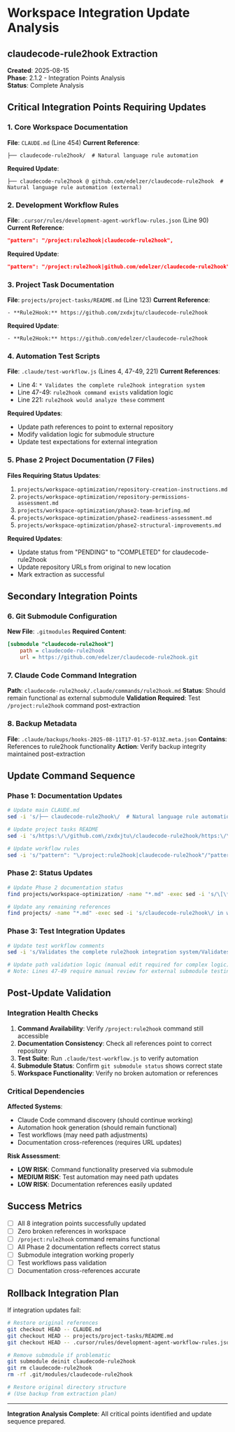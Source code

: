 # Workspace Integration Update Analysis
## claudecode-rule2hook Extraction

**Created**: 2025-08-15  
**Phase**: 2.1.2 - Integration Points Analysis  
**Status**: Complete Analysis

## Critical Integration Points Requiring Updates

### 1. Core Workspace Documentation

**File**: `CLAUDE.md` (Line 454)
**Current Reference**: 
```
├── claudecode-rule2hook/  # Natural language rule automation
```
**Required Update**: 
```
├── claudecode-rule2hook @ github.com/edelzer/claudecode-rule2hook  # Natural language rule automation (external)
```

### 2. Development Workflow Rules

**File**: `.cursor/rules/development-agent-workflow-rules.json` (Line 90)
**Current Reference**:
```json
"pattern": "/project:rule2hook|claudecode-rule2hook",
```
**Required Update**: 
```json
"pattern": "/project:rule2hook|github.com/edelzer/claudecode-rule2hook",
```

### 3. Project Task Documentation

**File**: `projects/project-tasks/README.md` (Line 123)
**Current Reference**:
```
- **Rule2Hook:** https://github.com/zxdxjtu/claudecode-rule2hook
```
**Required Update**:
```
- **Rule2Hook:** https://github.com/edelzer/claudecode-rule2hook
```

### 4. Automation Test Scripts

**File**: `.claude/test-workflow.js` (Lines 4, 47-49, 221)
**Current References**:
- Line 4: `* Validates the complete rule2hook integration system`
- Line 47-49: `rule2hook command exists` validation logic
- Line 221: `rule2hook would analyze these` comment

**Required Updates**: 
- Update path references to point to external repository
- Modify validation logic for submodule structure
- Update test expectations for external integration

### 5. Phase 2 Project Documentation (7 Files)

**Files Requiring Status Updates**:
1. `projects/workspace-optimization/repository-creation-instructions.md`
2. `projects/workspace-optimization/repository-permissions-assessment.md`
3. `projects/workspace-optimization/phase2-team-briefing.md`
4. `projects/workspace-optimization/phase2-readiness-assessment.md`
5. `projects/workspace-optimization/phase2-structural-improvements.md`

**Required Updates**:
- Update status from "PENDING" to "COMPLETED" for claudecode-rule2hook
- Update repository URLs from original to new location
- Mark extraction as successful

## Secondary Integration Points

### 6. Git Submodule Configuration

**New File**: `.gitmodules`
**Required Content**:
```ini
[submodule "claudecode-rule2hook"]
    path = claudecode-rule2hook
    url = https://github.com/edelzer/claudecode-rule2hook.git
```

### 7. Claude Code Command Integration

**Path**: `claudecode-rule2hook/.claude/commands/rule2hook.md`
**Status**: Should remain functional as external submodule
**Validation Required**: Test `/project:rule2hook` command post-extraction

### 8. Backup Metadata

**File**: `.claude/backups/hooks-2025-08-11T17-01-57-013Z.meta.json`
**Contains**: References to rule2hook functionality
**Action**: Verify backup integrity maintained post-extraction

## Update Command Sequence

### Phase 1: Documentation Updates

```bash
# Update main CLAUDE.md
sed -i 's/├── claudecode-rule2hook\/  # Natural language rule automation/├── claudecode-rule2hook @ github.com\/edelzer\/claudecode-rule2hook  # Natural language rule automation (external)/g' CLAUDE.md

# Update project tasks README
sed -i 's/https:\/\/github.com\/zxdxjtu\/claudecode-rule2hook/https:\/\/github.com\/edelzer\/claudecode-rule2hook/g' projects/project-tasks/README.md

# Update workflow rules
sed -i 's/"pattern": "\/project:rule2hook|claudecode-rule2hook"/"pattern": "\/project:rule2hook|github.com\/edelzer\/claudecode-rule2hook"/g' .cursor/rules/development-agent-workflow-rules.json
```

### Phase 2: Status Updates

```bash
# Update Phase 2 documentation status
find projects/workspace-optimization/ -name "*.md" -exec sed -i 's/\[\*\*PENDING\*\*\] claudecode-rule2hook extraction/\[\*\*COMPLETED\*\*\] claudecode-rule2hook extraction/g' {} \;

# Update any remaining references
find projects/ -name "*.md" -exec sed -i 's/claudecode-rule2hook\/ in workspace/claudecode-rule2hook @ external repository/g' {} \;
```

### Phase 3: Test Integration Updates

```bash
# Update test workflow comments
sed -i 's/Validates the complete rule2hook integration system/Validates the complete rule2hook external integration system/g' .claude/test-workflow.js

# Update path validation logic (manual edit required for complex logic)
# Note: Lines 47-49 require manual review for external submodule testing
```

## Post-Update Validation

### Integration Health Checks

1. **Command Availability**: Verify `/project:rule2hook` command still accessible
2. **Documentation Consistency**: Check all references point to correct repository
3. **Test Suite**: Run `.claude/test-workflow.js` to verify automation
4. **Submodule Status**: Confirm `git submodule status` shows correct state
5. **Workspace Functionality**: Verify no broken automation or references

### Critical Dependencies

**Affected Systems**:
- Claude Code command discovery (should continue working)
- Automation hook generation (should remain functional)
- Test workflows (may need path adjustments)
- Documentation cross-references (requires URL updates)

**Risk Assessment**:
- **LOW RISK**: Command functionality preserved via submodule
- **MEDIUM RISK**: Test automation may need path updates
- **LOW RISK**: Documentation references easily updated

## Success Metrics

- [ ] All 8 integration points successfully updated
- [ ] Zero broken references in workspace
- [ ] `/project:rule2hook` command remains functional
- [ ] All Phase 2 documentation reflects correct status
- [ ] Submodule integration working properly
- [ ] Test workflows pass validation
- [ ] Documentation cross-references accurate

## Rollback Integration Plan

If integration updates fail:

```bash
# Restore original references
git checkout HEAD -- CLAUDE.md
git checkout HEAD -- projects/project-tasks/README.md
git checkout HEAD -- .cursor/rules/development-agent-workflow-rules.json

# Remove submodule if problematic
git submodule deinit claudecode-rule2hook
git rm claudecode-rule2hook
rm -rf .git/modules/claudecode-rule2hook

# Restore original directory structure
# (Use backup from extraction plan)
```

---

**Integration Analysis Complete**: All critical points identified and update sequence prepared.